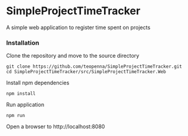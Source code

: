 # SimpleProjectTimeTracker
A simple web application to register time spent on projects
### Installation
Clone the repository and move to the source directory
```
git clone https://github.com/teopenna/SimpleProjectTimeTracker.git
cd SimpleProjectTimeTracker/src/SimpleProjectTimeTracker.Web
```
Install npm dependencies
```
npm install
```
Run application
```
npm run
```
Open a browser to http://localhost:8080
